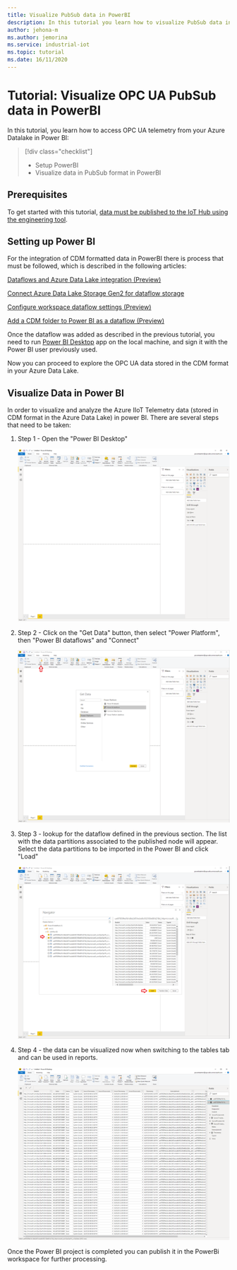 ```yaml
---
title: Visualize PubSub data in PowerBI
description: In this tutorial you learn how to visualize PubSub data in PowerBI
author: jehona-m
ms.author: jemorina
ms.service: industrial-iot
ms.topic: tutorial
ms.date: 16/11/2020
---
```


# Tutorial: Visualize OPC UA PubSub data in PowerBI

In this tutorial, you learn how to access OPC UA telemetry from your Azure Datalake in Power BI:

> [!div class="checklist"]
> * Setup PowerBI
> * Visualize data in PubSub format in PowerBI

## Prerequisites

To get started with this tutorial, [data must be published to the IoT Hub using the engineering tool](tut-subscribe-data-eng-tool.md).

## Setting up Power BI

For the integration of CDM formatted data in PowerBI there is process that must be followed, which is described in the following articles:

[Dataflows and Azure Data Lake integration (Preview)](https://docs.microsoft.com/en-us/power-bi/service-dataflows-azure-data-lake-integration)

[Connect Azure Data Lake Storage Gen2 for dataflow storage](https://docs.microsoft.com/en-us/power-bi/service-dataflows-connect-azure-data-lake-storage-gen2)

[Configure workspace dataflow settings (Preview)](https://docs.microsoft.com/en-us/power-bi/service-dataflows-configure-workspace-storage-settings)

[Add a CDM folder to Power BI as a dataflow (Preview)](https://docs.microsoft.com/en-us/power-bi/service-dataflows-add-cdm-folder)

Once the dataflow was added as described in the previous tutorial, you need to run [Power BI Desktop](https://docs.microsoft.com/en-us/power-bi/desktop-quickstart-connect-to-data#prerequisites) app on the local machine, and sign it with the Power BI user previously used.

Now you can proceed to explore the OPC UA data stored in the CDM format in your Azure Data Lake.

## Visualize Data in Power BI

In order to visualize and analyze the Azure IIoT Telemetry data (stored in CDM format in the Azure Data Lake) in power BI. There are several steps that need to be taken:

1. Step 1 - Open the "Power BI Desktop"
   
    ![Step 1](media/tut-IIoT-visualize-PubSub-PowerBI/tut-power-bi-cdm-step1.png)

2. Step 2 - Click on the "Get Data" button, then select "Power Platform", then "Power BI dataflows" and "Connect"
   
    ![Step 2](media/tut-IIoT-visualize-PubSub-PowerBI/tut-power-bi-cdm-step2.png)

3. Step 3 - lookup for the dataflow defined in the previous section. The list with the data partitions associated to the published node will appear. Select the data partitions to be imported in the Power BI and click "Load"
   
    ![Step 3](media/tut-IIoT-visualize-PubSub-PowerBI/tut-power-bi-cdm-step3.png)

4. Step 4 - the data can be visualized now when switching to the tables tab and can be used in reports.

    ![Step 4](media/tut-IIoT-visualize-PubSub-PowerBI/tut-power-bi-cdm-step4.png)

Once the Power BI project is completed you can publish it in the PowerBi workspace for further processing.